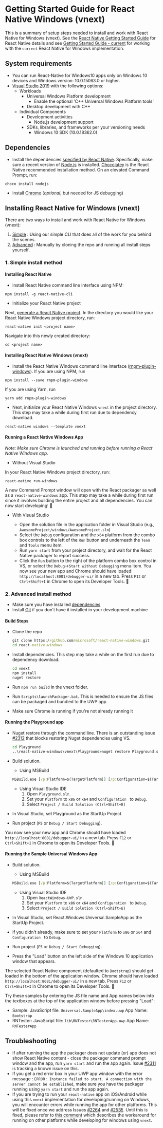 # Getting Started Guide for React Native Windows (vnext)

This is a summary of setup steps needed to install and work with React Native for Windows (vnext). See the [React Native Getting Started Guide](http://facebook.github.io/react-native/docs/getting-started.html) for React Native details and see [Getting Started Guide - current](https://github.com/microsoft/react-native-windows/blob/master/current/docs/GettingStarted.md) for working with the `current` React Native for Windows implementation.

## System requirements
* You can run React-Native for Windows10 apps only on Windows 10 devices and Windows version: 10.0.15063.0 or higher.
* [Visual Studio 2019](https://www.visualstudio.com/downloads) with the following options:
  * Workloads
    * Universal Windows Platform development
      * Enable the optional 'C++ Universal Windows Platform tools'
    * Desktop development with C++
  * Individual Components
    * Development activities
      * Node.js development support
    * SDKs, libraries, and frameworks per your versioning needs
      * Windows 10 SDK (10.0.18362.0)

## Dependencies
* Install the dependencies [specified by React Native](http://facebook.github.io/react-native/docs/getting-started.html#node-python2-jdk). Specifically, make sure a recent version of [Node.js](https://nodejs.org) is installed. [Chocolatey](https://chocolatey.org/) is the React Native recommended installation method. On an elevated Command Prompt, run:
```
choco install nodejs
```
* Install [Chrome](https://www.google.com/chrome/) (*optional*, but needed for JS debugging)

## Installing React Native for Windows (vnext)
There are two ways to install and work with React Native for Windows (vnext):
1. [Simple](#simple-install-method) : Using our simple CLI that does all of the work for you behind the scenes.
2. [Advanced](#advanced-install-method) : Manually by cloning the repo and running all install steps yourself.

### 1. Simple install method

#### Installing React Native

* Install React Native command line interface using NPM:
```
npm install -g react-native-cli
```
* Initialize your React Native project

Next, [generate a React Native project](http://facebook.github.io/react-native/docs/getting-started.html#creating-a-new-application). In the directory you would like your React Native Windows project directory, run:
```
react-native init <project name>
```
Navigate into this newly created directory:
```
cd <project name>
```

#### Installing React Native Windows (vnext)

* Install the React Native Windows command line interface ([rnpm-plugin-windows](https://www.npmjs.com/package/rnpm-plugin-windows)).
If you are using NPM, run
```
npm install --save rnpm-plugin-windows
```
If you are using Yarn, run
```
yarn add rnpm-plugin-windows
```

* Next, initialize your React Native Windows `vnext` in the project directory. This step may take a while during first run due to dependency download.
```
react-native windows --template vnext
```

#### Running a React Native Windows App

*Note: Make sure Chrome is launched and running before running a React Native Windows app.*

- Without Visual Studio

In your React Native Windows project directory, run:
```
react-native run-windows
```
A new Command Prompt window will open with the React packager as well as a `react-native-windows` app. This step may take a while during first run since it involves building the entire project and all dependencies. You can now start developing! :tada:

- With Visual Studio

   - Open the solution file in the application folder in Visual Studio (e.g., `AwesomeProject/windows/AwesomeProject.sln`)
   - Select the `Debug` configuration and the `x64` platform from the combo box controls to the left of the `Run` button and underneath the `Team` and `Tools` menu item.
   - Run `yarn start` from your project directory, and wait for the React Native packager to report success.
   - Click the `Run` button to the right of the platform combo box control in VS, or select the `Debug`->`Start without Debugging` menu item. You now see your new app and Chrome should have loaded `http://localhost:8081/debugger-ui/` in a new tab. Press `F12` or `Ctrl+Shift+I` in Chrome to open its Developer Tools. :tada:


### 2. Advanced install method

- Make sure you have installed [dependencies](#dependencies)
- Install [Git](https://git-scm.com/download/win) if you don't have it installed in your development machine

#### Build Steps
* Clone the repo
    ```cmd
    git clone https://github.com/microsoft/react-native-windows.git
    cd react-native-windows
    ```

* Install dependencies. This step may take a while on the first run due to dependency download.
    ```cmd
    cd vnext
    npm install
    nuget restore
    ```

* Run `npm run build` in the vnext folder.

* Run `Scripts\launchPackager.bat`.	This is needed to ensure the JS files can be packaged and bundled to the UWP app.

* Make sure Chrome is running if you're not already running it

#### Running the Playground app
* Nuget restore through the command line. There is an outstanding issue [#2312](https://github.com/microsoft/react-native-windows/issues/2312) that blocks restoring Nuget dependencies using VS.
    ```cmd
    cd Playground
    ..\react-native-windows\vnext\Playground>nuget restore Playground.sln -PackagesDirectory packages
    ```

* Build solution.
    * Using MSBuild
    ```cmd
    MSBuild.exe [/p:Platform=$(TargetPlatform)] [/p:Configuration=$(TargetConfiguration)]
    ```

    * Using Visual Studio IDE
      1. Open `Playground.sln`.
      2. Set your `Platform` to `x86` or `x64` and `Configuration ` to `Debug`.
      3. Select `Project / Build Solution (Ctrl+Shift+B)`

* In Visual Studio, set Playground as the StartUp Project.

* Run project (`F5` or `Debug / Start Debugging`).

You now see your new app and Chrome should have loaded `http://localhost:8081/debugger-ui/` in a new tab. Press `F12` or `Ctrl+Shift+I` in Chrome to open its Developer Tools. :tada:

#### Running the Sample Universal Windows App
* Build solution.
    * Using MSBuild
    ```cmd
    MSBuild.exe [/p:Platform=$(TargetPlatform)] [/p:Configuration=$(TargetConfiguration)]
    ```

    * Using Visual Studio IDE
      1. Open `ReactWindows-UWP.sln`.
      2. Set your `Platform` to `x86` or `x64` and `Configuration ` to `Debug`.
      3. Select `Project / Build Solution (Ctrl+Shift+B)`


* In Visual Studio, set React.Windows.Universal.SampleApp as the StartUp Project.

* If you didn't already, make sure to set your `Platform` to `x86` or `x64` and `Configuration ` to `Debug`.

* Run project (`F5` or `Debug / Start Debugging`).

* Press the "Load" button on the left side of the Windows 10 application window that appears.

 The selected React Native component (defaulted to `Bootstrap`) should get loaded in the bottom of the application window. Chrome should have loaded `http://localhost:8081/debugger-ui/` in a new tab. Press `F12` or `Ctrl+Shift+I` in Chrome to open its Developer Tools. :tada:

 Try these samples by entering the JS file name and App names below into the textboxes at the top of the application window before pressing "Load":
   - Sample: JavaScript file: `Universal.SampleApp\index.uwp` App Name: `Bootstrap`
   - RNTester: JavaScript file: `lib\RNTester\RNTesterApp.uwp` App Name: `RNTesterApp`

## Troubleshooting
* If after running the app the packager does not update (or) app does not show React Native content - close the packager command prompt window and the app, run `yarn start` and run the app again.  Issue [#2311](https://github.com/microsoft/react-native-windows/issues/2311) is tracking a known issue on this.
* If you get a red error box in your UWP app window with the error message : `ERROR: Instance failed to start. A connection with the server cannot be established`, make sure you have the packager running using `yarn start` and run the app again.
* If you are trying to run your `react-native` app on iOS/Android while using this `vnext` implementation for developing/running on Windows, you will encounter errors while running the app for other platforms. This will be fixed once we address Issues [#2264](https://github.com/microsoft/react-native-windows/issues/2264) and [#2535](https://github.com/microsoft/react-native-windows/issues/2535). Until this is fixed, please refer to [this comment](https://github.com/microsoft/react-native-windows/issues/2515#issuecomment-497375198) which describes the workaround for running on other platforms while developing for windows using `vnext`.
